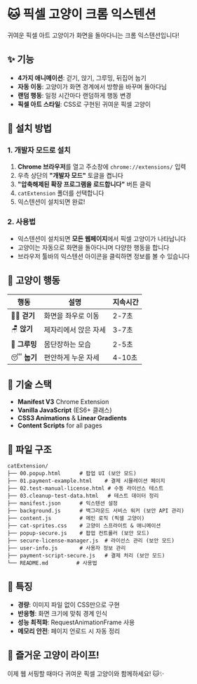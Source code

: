 # 🐱 픽셀 고양이 크롬 익스텐션

귀여운 픽셀 아트 고양이가 화면을 돌아다니는 크롬 익스텐션입니다!

## ✨ 기능

- **4가지 애니메이션**: 걷기, 앉기, 그루밍, 뒤집어 눕기
- **자동 이동**: 고양이가 화면 경계에서 방향을 바꾸며 돌아다님
- **랜덤 행동**: 일정 시간마다 랜덤하게 행동 변경
- **픽셀 아트 스타일**: CSS로 구현된 귀여운 픽셀 고양이

## 🚀 설치 방법

### 1. 개발자 모드로 설치

1. **Chrome 브라우저**를 열고 주소창에 `chrome://extensions/` 입력
2. 우측 상단의 **"개발자 모드"** 토글을 켭니다
3. **"압축해제된 확장 프로그램을 로드합니다"** 버튼 클릭
4. `catExtension` 폴더를 선택합니다
5. 익스텐션이 설치되면 완료!

### 2. 사용법

- 익스텐션이 설치되면 **모든 웹페이지**에서 픽셀 고양이가 나타납니다
- 고양이는 자동으로 화면을 돌아다니며 다양한 행동을 합니다
- 브라우저 툴바의 익스텐션 아이콘을 클릭하면 정보를 볼 수 있습니다

## 🎨 고양이 행동

| 행동 | 설명 | 지속시간 |
|------|------|----------|
| 🚶‍♂️ **걷기** | 화면을 좌우로 이동 | 2-7초 |
| 🪑 **앉기** | 제자리에서 앉은 자세 | 3-7초 |
| 🧼 **그루밍** | 몸단장하는 모습 | 2-5초 |
| 😴 **눕기** | 편안하게 누운 자세 | 4-10초 |

## 🔧 기술 스택

- **Manifest V3** Chrome Extension
- **Vanilla JavaScript** (ES6+ 클래스)
- **CSS3 Animations** & **Linear Gradients**
- **Content Scripts** for all pages

## 📁 파일 구조

```
catExtension/
├── 00.popup.html      # 팝업 UI (보안 모드)
├── 01.payment-example.html    # 결제 시뮬레이션 페이지
├── 02.test-manual-license.html # 수동 라이선스 테스트
├── 03.cleanup-test-data.html   # 테스트 데이터 정리
├── manifest.json      # 익스텐션 설정
├── background.js      # 백그라운드 서비스 워커 (보안 API 관리)
├── content.js         # 메인 로직 (픽셀 고양이)
├── cat-sprites.css    # 고양이 스프라이트 & 애니메이션
├── popup-secure.js    # 팝업 컨트롤러 (보안 모드)
├── secure-license-manager.js  # 라이선스 관리 (보안 모드)
├── user-info.js       # 사용자 정보 관리
├── payment-script-secure.js   # 결제 처리 (보안 모드)
└── README.md         # 사용법
```

## 🎯 특징

- **경량**: 이미지 파일 없이 CSS만으로 구현
- **반응형**: 화면 크기에 맞춰 경계 인식
- **성능 최적화**: RequestAnimationFrame 사용
- **메모리 안전**: 페이지 언로드 시 자동 정리

## 🐾 즐거운 고양이 라이프!

이제 웹 서핑할 때마다 귀여운 픽셀 고양이와 함께하세요! 🐱✨ 